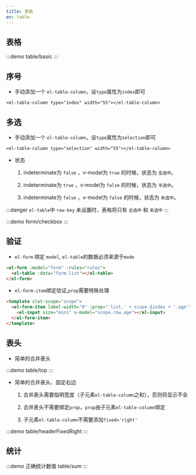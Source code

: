 ```yaml
---
title: 表格
en: table
---
```


## 表格

:::demo
table/basic
:::

## 序号

- 手动添加一个 `el-table-column`，设`type`属性为`index`即可

```vue
<el-table-column type="index" width="55"></el-table-column>
```

## 多选

- 手动添加一个 `el-table-column`，设`type`属性为`selection`即可

```vue
<el-table-column type="selection" width="55"></el-table-column>
```
- 状态
  1. indeterminate为 `false` ，v-model为 `true` 的时候，状态为 `全选中`。

  1. indeterminate为 `true` ，v-model为 `false` 的时候，状态为 `半选中`。

  1. indeterminate为 `false` ，v-model为 `false` 的时候，状态为 `未选中`。

:::danger
`el-table`中 `row-key` 未设置时，表格将只有 `全选中` 和 `未选中`
:::

:::demo 
form/checkbox
:::

## 验证

- `el-form` 绑定 `model`, `el-table`的数据必须来源于`mode`

```html
<el-form :model="form" :rules="rules">
  <el-table :data="form.list"></el-table>
</el-form>
```

- `el-form-item`绑定验证,`prop`需要特殊处理

```html
<template slot-scope="scope">
  <el-form-item label-width="0" :prop="'list.' + scope.$index + '.age'" :rules="form.rules.age">
    <el-input size="mini" v-model="scope.row.age"></el-input>
  </el-form-item>
</template>
```

## 表头

- 简单的合并表头

:::demo
table/top
:::

- 简单的合并表头、固定右边

  1. 合并表头需要指明宽度（子元素`el-table-column`之和），否则将显示不全

  1. 合并表头不需要绑定`prop`，`prop`由子元素`el-table-column`绑定

  1. 子元素`el-table-column`不需要添加`fixed='right'`

:::demo 
table/headerFixedRight
:::

## 统计

:::demo 正确统计数值
table/sum
:::
